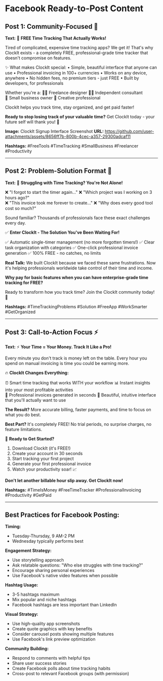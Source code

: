 # Facebook Ready-to-Post Content

## Post 1: Community-Focused 🎉

**Text:**
🎉 **FREE Time Tracking That Actually Works!**

Tired of complicated, expensive time tracking apps? We get it! That's why ClockIt exists - a completely FREE, professional-grade time tracker that doesn't compromise on features.

✨ What makes ClockIt special:
• Simple, beautiful interface that anyone can use
• Professional invoicing in 100+ currencies
• Works on any device, anywhere
• No hidden fees, no premium tiers - just FREE
• Built by developers, for professionals

Whether you're a:
👩‍💻 Freelance designer
👨‍💼 Independent consultant  
👥 Small business owner
🎨 Creative professional

ClockIt helps you track time, stay organized, and get paid faster!

**Ready to stop losing track of your valuable time?**
Get ClockIt today - your future self will thank you! 💪

**Image:** ClockIt Signup Interface Screenshot
**URL:** https://github.com/user-attachments/assets/8656ff7b-800b-4cec-a357-29300adcaf11

**Hashtags:** #FreeTools #TimeTracking #SmallBusiness #Freelancer #Productivity

---

## Post 2: Problem-Solution Format 😤

**Text:**
😤 **Struggling with Time Tracking? You're Not Alone!**

❌ "I forgot to start the timer again..."
❌ "Which project was I working on 3 hours ago?"  
❌ "This invoice took me forever to create..."
❌ "Why does every good tool cost so much?"

Sound familiar? Thousands of professionals face these exact challenges every day.

✅ **Enter ClockIt - The Solution You've Been Waiting For!**

✅ Automatic single-timer management (no more forgotten timers!)
✅ Clear task organization with categories
✅ One-click professional invoice generation
✅ 100% FREE - no catches, no limits

**Real Talk:** We built ClockIt because we faced these same frustrations. Now it's helping professionals worldwide take control of their time and income.

**Why pay for basic features when you can have enterprise-grade time tracking for FREE?**

Ready to transform how you track time? Join the ClockIt community today! 🚀

**Hashtags:** #TimeTrackingProblems #Solution #FreeApp #WorkSmarter #GetOrganized

---

## Post 3: Call-to-Action Focus ⚡

**Text:**
⚡ **Your Time = Your Money. Track It Like a Pro!**

Every minute you don't track is money left on the table. Every hour you spend on manual invoicing is time you could be earning more.

🔥 **ClockIt Changes Everything:**

⏰ Smart time tracking that works WITH your workflow
📊 Instant insights into your most profitable activities  
💸 Professional invoices generated in seconds
🌟 Beautiful, intuitive interface that you'll actually want to use

**The Result?** More accurate billing, faster payments, and time to focus on what you do best.

**Best Part?** It's completely FREE! No trial periods, no surprise charges, no feature limitations.

🎯 **Ready to Get Started?**
1. Download ClockIt (it's FREE!)
2. Create your account in 30 seconds
3. Start tracking your first project
4. Generate your first professional invoice
5. Watch your productivity soar! 📈

**Don't let another billable hour slip away. Get ClockIt now!**

**Hashtags:** #TimeIsMoney #FreeTimeTracker #ProfessionalInvoicing #Productivity #GetPaid

---

## Best Practices for Facebook Posting:

**Timing:** 
- Tuesday-Thursday, 9 AM-2 PM
- Wednesday typically performs best

**Engagement Strategy:**
- Use storytelling approach
- Ask relatable questions: "Who else struggles with time tracking?"
- Encourage sharing personal experiences
- Use Facebook's native video features when possible

**Hashtag Usage:**
- 3-5 hashtags maximum
- Mix popular and niche hashtags
- Facebook hashtags are less important than LinkedIn

**Visual Strategy:**
- Use high-quality app screenshots
- Create quote graphics with key benefits
- Consider carousel posts showing multiple features
- Use Facebook's link preview optimization

**Community Building:**
- Respond to comments with helpful tips
- Share user success stories
- Create Facebook polls about time tracking habits
- Cross-post to relevant Facebook groups (with permission)